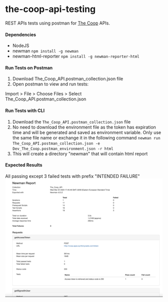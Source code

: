 # the-coop-api-testing
REST APIs tests using postman for [The Coop](http://coop.apps.symfonycasts.com/api) APIs.


#### Dependencies
- NodeJS
- newman `npm install -g newman`
- newman-html-reporter `npm install -g newman-reporter-html`


#### Run Tests on Postman
1. Download The_Coop_API.postman_collection.json file
2. Open postman to view and run tests:

Import > File > Choose Files > Select The_Coop_API.postman_collection.json

#### Run Tests with CLI
1. Download the `The_Coop_API.postman_collection.json` file 
2. No need to download the environment file as the token has expiration time and will be generated and saved as environment variable. Only use the same file name or exchange it in the following command
`newman run The_Coop_API.postman_collection.json -e Dev_The_Coop.postman_environment.json -r html`
3. This will create a directory "newman" that will contain html report 

#### Expected Results 
All passing except 3 failed tests with prefix "INTENDED FAILURE"
![alt text](https://github.com/RadwaSaleh/the-coop-api-testing/blob/main/newman/newman%20report%20example.png)
